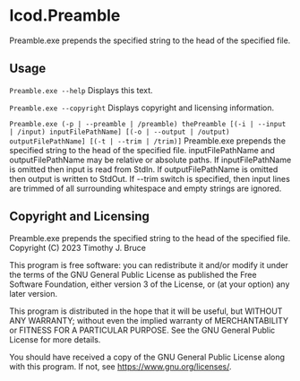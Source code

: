 # Icod.Preamble
Preamble.exe prepends the specified string to the head of the specified file.

## Usage
`Preamble.exe --help`
Displays this text.

`Preamble.exe --copyright`
Displays copyright and licensing information.

`Preamble.exe (-p | --preamble | /preamble) thePreamble [(-i | --input | /input) inputFilePathName] [(-o | --output | /output) outputFilePathName] [(-t | --trim | /trim)]`
Preamble.exe prepends the specified string to the head of the specified file.
inputFilePathName and outputFilePathName may be relative or absolute paths.
If inputFilePathName is omitted then input is read from StdIn.
If outputFilePathName is omitted then output is written to StdOut.
If --trim switch is specified, then input lines are trimmed of all surrounding whitespace and empty strings are ignored.

## Copyright and Licensing
Preamble.exe prepends the specified string to the head of the specified file.
Copyright (C) 2023 Timothy J. Bruce

This program is free software: you can redistribute it and/or modify
it under the terms of the GNU General Public License as published 
the Free Software Foundation, either version 3 of the License, or
(at your option) any later version.

This program is distributed in the hope that it will be useful,
but WITHOUT ANY WARRANTY; without even the implied warranty of
MERCHANTABILITY or FITNESS FOR A PARTICULAR PURPOSE.  See the
GNU General Public License for more details.

You should have received a copy of the GNU General Public License
along with this program.  If not, see <https://www.gnu.org/licenses/>.